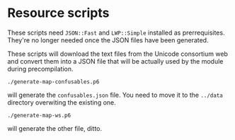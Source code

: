 # Resource scripts


These scripts need `JSON::Fast` and `LWP::Simple` installed as prerrequisites. They're no longer needed once the JSON files have been generated.

These scripts will download the text files from the Unicode consortium web and convert them into a JSON file that will be actually used by the module during precompilation.

    ./generate-map-confusables.p6

will generate the `confusables.json` file. You need to move it to the `../data` directory overwiting the existing one.

    ./generate-map-ws.p6

will generate the other file, ditto.
